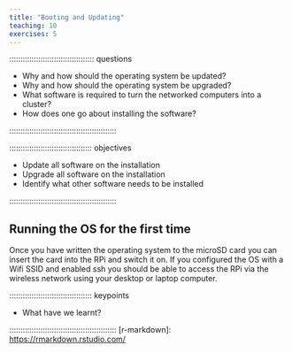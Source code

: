 ```yaml
---
title: "Booting and Updating"
teaching: 10
exercises: 5 
---
```


:::::::::::::::::::::::::::::::::::::: questions 

- Why and how should the operating system be updated?
- Why and how should the operating system be upgraded?
- What software is required to turn the networked computers into a cluster?
- How does one go about installing the software?

::::::::::::::::::::::::::::::::::::::::::::::::

::::::::::::::::::::::::::::::::::::: objectives

- Update all software on the installation
- Upgrade all software on the installation
- Identify what other software needs to be installed

::::::::::::::::::::::::::::::::::::::::::::::::

## Running the OS for the first time

Once you have written the operating system to the microSD card you can insert the
card into the RPi and switch it on. If you configured the OS with a Wifi SSID
and enabled ssh you should be able to access the RPi via the wireless network 
using your desktop or laptop computer.

::::::::::::::::::::::::::::::::::::: keypoints 

- What have we learnt?

::::::::::::::::::::::::::::::::::::::::::::::::
[r-markdown]: https://rmarkdown.rstudio.com/
